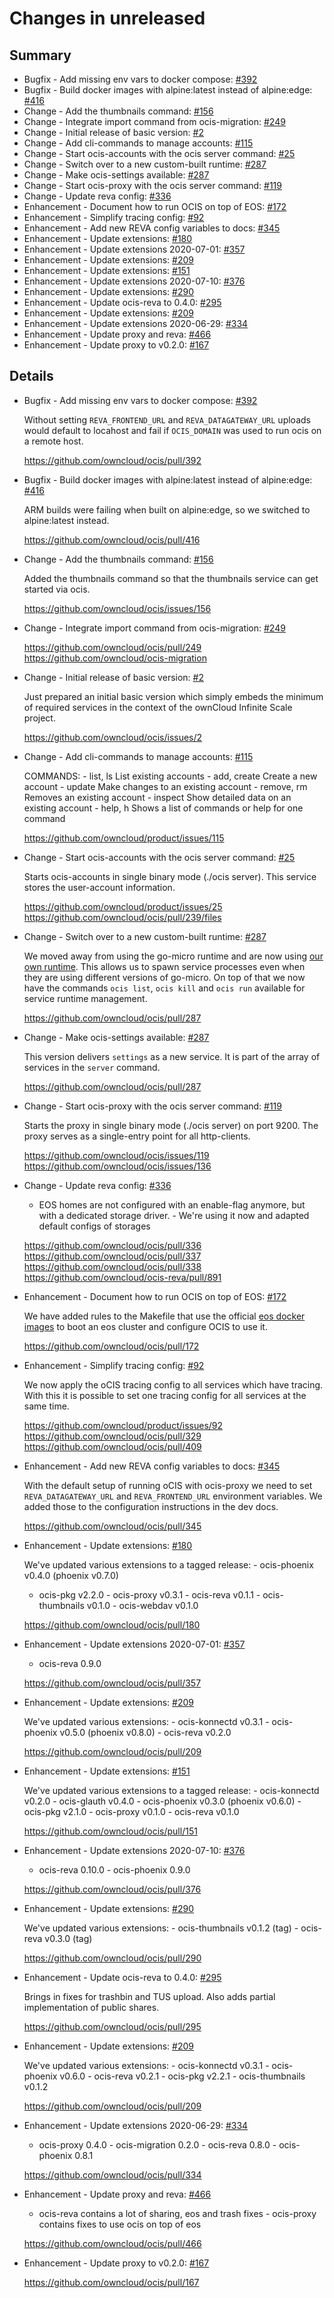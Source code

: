 # Changes in unreleased

## Summary

* Bugfix - Add missing env vars to docker compose: [#392](https://github.com/owncloud/ocis/pull/392)
* Bugfix - Build docker images with alpine:latest instead of alpine:edge: [#416](https://github.com/owncloud/ocis/pull/416)
* Change - Add the thumbnails command: [#156](https://github.com/owncloud/ocis/issues/156)
* Change - Integrate import command from ocis-migration: [#249](https://github.com/owncloud/ocis/pull/249)
* Change - Initial release of basic version: [#2](https://github.com/owncloud/ocis/issues/2)
* Change - Add cli-commands to manage accounts: [#115](https://github.com/owncloud/product/issues/115)
* Change - Start ocis-accounts with the ocis server command: [#25](https://github.com/owncloud/product/issues/25)
* Change - Switch over to a new custom-built runtime: [#287](https://github.com/owncloud/ocis/pull/287)
* Change - Make ocis-settings available: [#287](https://github.com/owncloud/ocis/pull/287)
* Change - Start ocis-proxy with the ocis server command: [#119](https://github.com/owncloud/ocis/issues/119)
* Change - Update reva config: [#336](https://github.com/owncloud/ocis/pull/336)
* Enhancement - Document how to run OCIS on top of EOS: [#172](https://github.com/owncloud/ocis/pull/172)
* Enhancement - Simplify tracing config: [#92](https://github.com/owncloud/product/issues/92)
* Enhancement - Add new REVA config variables to docs: [#345](https://github.com/owncloud/ocis/pull/345)
* Enhancement - Update extensions: [#180](https://github.com/owncloud/ocis/pull/180)
* Enhancement - Update extensions 2020-07-01: [#357](https://github.com/owncloud/ocis/pull/357)
* Enhancement - Update extensions: [#209](https://github.com/owncloud/ocis/pull/209)
* Enhancement - Update extensions: [#151](https://github.com/owncloud/ocis/pull/151)
* Enhancement - Update extensions 2020-07-10: [#376](https://github.com/owncloud/ocis/pull/376)
* Enhancement - Update extensions: [#290](https://github.com/owncloud/ocis/pull/290)
* Enhancement - Update ocis-reva to 0.4.0: [#295](https://github.com/owncloud/ocis/pull/295)
* Enhancement - Update extensions: [#209](https://github.com/owncloud/ocis/pull/209)
* Enhancement - Update extensions 2020-06-29: [#334](https://github.com/owncloud/ocis/pull/334)
* Enhancement - Update proxy and reva: [#466](https://github.com/owncloud/ocis/pull/466)
* Enhancement - Update proxy to v0.2.0: [#167](https://github.com/owncloud/ocis/pull/167)

## Details

* Bugfix - Add missing env vars to docker compose: [#392](https://github.com/owncloud/ocis/pull/392)

   Without setting `REVA_FRONTEND_URL` and `REVA_DATAGATEWAY_URL` uploads would default to
   locahost and fail if `OCIS_DOMAIN` was used to run ocis on a remote host.

   https://github.com/owncloud/ocis/pull/392


* Bugfix - Build docker images with alpine:latest instead of alpine:edge: [#416](https://github.com/owncloud/ocis/pull/416)

   ARM builds were failing when built on alpine:edge, so we switched to alpine:latest instead.

   https://github.com/owncloud/ocis/pull/416


* Change - Add the thumbnails command: [#156](https://github.com/owncloud/ocis/issues/156)

   Added the thumbnails command so that the thumbnails service can get started via ocis.

   https://github.com/owncloud/ocis/issues/156


* Change - Integrate import command from ocis-migration: [#249](https://github.com/owncloud/ocis/pull/249)

   https://github.com/owncloud/ocis/pull/249
   https://github.com/owncloud/ocis-migration


* Change - Initial release of basic version: [#2](https://github.com/owncloud/ocis/issues/2)

   Just prepared an initial basic version which simply embeds the minimum of required services in
   the context of the ownCloud Infinite Scale project.

   https://github.com/owncloud/ocis/issues/2


* Change - Add cli-commands to manage accounts: [#115](https://github.com/owncloud/product/issues/115)

   COMMANDS: - list, ls List existing accounts - add, create Create a new account - update Make
   changes to an existing account - remove, rm Removes an existing account - inspect Show detailed
   data on an existing account - help, h Shows a list of commands or help for one command

   https://github.com/owncloud/product/issues/115


* Change - Start ocis-accounts with the ocis server command: [#25](https://github.com/owncloud/product/issues/25)

   Starts ocis-accounts in single binary mode (./ocis server). This service stores the
   user-account information.

   https://github.com/owncloud/product/issues/25
   https://github.com/owncloud/ocis/pull/239/files


* Change - Switch over to a new custom-built runtime: [#287](https://github.com/owncloud/ocis/pull/287)

   We moved away from using the go-micro runtime and are now using [our own
   runtime](https://github.com/refs/pman). This allows us to spawn service processes even
   when they are using different versions of go-micro. On top of that we now have the commands `ocis
   list`, `ocis kill` and `ocis run` available for service runtime management.

   https://github.com/owncloud/ocis/pull/287


* Change - Make ocis-settings available: [#287](https://github.com/owncloud/ocis/pull/287)

   This version delivers `settings` as a new service. It is part of the array of services in the
   `server` command.

   https://github.com/owncloud/ocis/pull/287


* Change - Start ocis-proxy with the ocis server command: [#119](https://github.com/owncloud/ocis/issues/119)

   Starts the proxy in single binary mode (./ocis server) on port 9200. The proxy serves as a
   single-entry point for all http-clients.

   https://github.com/owncloud/ocis/issues/119
   https://github.com/owncloud/ocis/issues/136


* Change - Update reva config: [#336](https://github.com/owncloud/ocis/pull/336)

   - EOS homes are not configured with an enable-flag anymore, but with a dedicated storage
   driver. - We're using it now and adapted default configs of storages

   https://github.com/owncloud/ocis/pull/336
   https://github.com/owncloud/ocis/pull/337
   https://github.com/owncloud/ocis/pull/338
   https://github.com/owncloud/ocis-reva/pull/891


* Enhancement - Document how to run OCIS on top of EOS: [#172](https://github.com/owncloud/ocis/pull/172)

   We have added rules to the Makefile that use the official [eos docker
   images](https://gitlab.cern.ch/eos/eos-docker) to boot an eos cluster and configure OCIS
   to use it.

   https://github.com/owncloud/ocis/pull/172


* Enhancement - Simplify tracing config: [#92](https://github.com/owncloud/product/issues/92)

   We now apply the oCIS tracing config to all services which have tracing. With this it is possible
   to set one tracing config for all services at the same time.

   https://github.com/owncloud/product/issues/92
   https://github.com/owncloud/ocis/pull/329
   https://github.com/owncloud/ocis/pull/409


* Enhancement - Add new REVA config variables to docs: [#345](https://github.com/owncloud/ocis/pull/345)

   With the default setup of running oCIS with ocis-proxy we need to set `REVA_DATAGATEWAY_URL`
   and `REVA_FRONTEND_URL` environment variables. We added those to the configuration
   instructions in the dev docs.

   https://github.com/owncloud/ocis/pull/345


* Enhancement - Update extensions: [#180](https://github.com/owncloud/ocis/pull/180)

   We've updated various extensions to a tagged release: - ocis-phoenix v0.4.0 (phoenix v0.7.0)
   - ocis-pkg v2.2.0 - ocis-proxy v0.3.1 - ocis-reva v0.1.1 - ocis-thumbnails v0.1.0 -
   ocis-webdav v0.1.0

   https://github.com/owncloud/ocis/pull/180


* Enhancement - Update extensions 2020-07-01: [#357](https://github.com/owncloud/ocis/pull/357)

   - ocis-reva 0.9.0

   https://github.com/owncloud/ocis/pull/357


* Enhancement - Update extensions: [#209](https://github.com/owncloud/ocis/pull/209)

   We've updated various extensions: - ocis-konnectd v0.3.1 - ocis-phoenix v0.5.0 (phoenix
   v0.8.0) - ocis-reva v0.2.0

   https://github.com/owncloud/ocis/pull/209


* Enhancement - Update extensions: [#151](https://github.com/owncloud/ocis/pull/151)

   We've updated various extensions to a tagged release: - ocis-konnectd v0.2.0 - ocis-glauth
   v0.4.0 - ocis-phoenix v0.3.0 (phoenix v0.6.0) - ocis-pkg v2.1.0 - ocis-proxy v0.1.0 -
   ocis-reva v0.1.0

   https://github.com/owncloud/ocis/pull/151


* Enhancement - Update extensions 2020-07-10: [#376](https://github.com/owncloud/ocis/pull/376)

   - ocis-reva 0.10.0 - ocis-phoenix 0.9.0

   https://github.com/owncloud/ocis/pull/376


* Enhancement - Update extensions: [#290](https://github.com/owncloud/ocis/pull/290)

   We've updated various extensions: - ocis-thumbnails v0.1.2 (tag) - ocis-reva v0.3.0 (tag)

   https://github.com/owncloud/ocis/pull/290


* Enhancement - Update ocis-reva to 0.4.0: [#295](https://github.com/owncloud/ocis/pull/295)

   Brings in fixes for trashbin and TUS upload. Also adds partial implementation of public
   shares.

   https://github.com/owncloud/ocis/pull/295


* Enhancement - Update extensions: [#209](https://github.com/owncloud/ocis/pull/209)

   We've updated various extensions: - ocis-konnectd v0.3.1 - ocis-phoenix v0.6.0 - ocis-reva
   v0.2.1 - ocis-pkg v2.2.1 - ocis-thumbnails v0.1.2

   https://github.com/owncloud/ocis/pull/209


* Enhancement - Update extensions 2020-06-29: [#334](https://github.com/owncloud/ocis/pull/334)

   - ocis-proxy 0.4.0 - ocis-migration 0.2.0 - ocis-reva 0.8.0 - ocis-phoenix 0.8.1

   https://github.com/owncloud/ocis/pull/334


* Enhancement - Update proxy and reva: [#466](https://github.com/owncloud/ocis/pull/466)

   - ocis-reva contains a lot of sharing, eos and trash fixes - ocis-proxy contains fixes to use
   ocis on top of eos

   https://github.com/owncloud/ocis/pull/466


* Enhancement - Update proxy to v0.2.0: [#167](https://github.com/owncloud/ocis/pull/167)

   https://github.com/owncloud/ocis/pull/167

